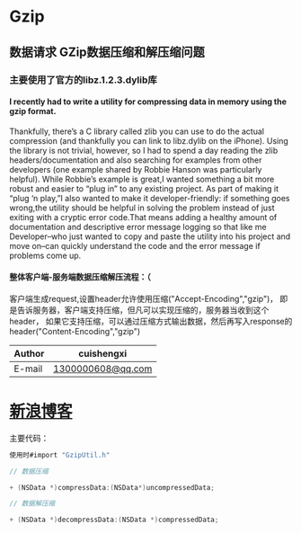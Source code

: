 # Gzip
##  数据请求 GZip数据压缩和解压缩问题
### 主要使用了官方的libz.1.2.3.dylib库
#### I recently had to write a utility for compressing data in memory using the gzip format.
Thankfully, there’s a C library called zlib you can use to do the actual compression 
(and thankfully you can link to libz.dylib on the iPhone). Using the library is not trivial, 
however, so I had to spend a day reading the zlib headers/documentation and also searching 
for examples from other developers (one example shared by Robbie Hanson was particularly helpful).
While Robbie’s example is great,I wanted something a bit more robust and easier to “plug in” to 
any existing project. As part of making it “plug ‘n play,”I also wanted to make it developer-friendly:
if something goes wrong,the utility should be helpful in solving the problem instead of just exiting 
with a cryptic error code.That means adding a healthy amount of documentation and descriptive error message logging 
so that like me Developer–who just wanted to copy and paste the utility into his project and move on–can quickly 
understand the code and the error message if problems come up.

#### 整体客户端-服务端数据压缩解压流程：（
客户端生成request,设置header允许使用压缩("Accept-Encoding","gzip")，
即是告诉服务器，客户端支持压缩，但凡可以实现压缩的，服务器当收到这个header，
如果它支持压缩，可以通过压缩方式输出数据，然后再写入response的header("Content-Encoding","gzip")

|Author|cuishengxi|
|---|---
|E-mail|1300000608@qq.com

[新浪博客](http://blog.sina.com.cn/cuishengxisvip)
============================

主要代码：
```objective-c
使用时#import "GzipUtil.h"

// 数据压缩

+ (NSData *)compressData:(NSData*)uncompressedData;

// 数据解压缩

+ (NSData *)decompressData:(NSData *)compressedData;


```
